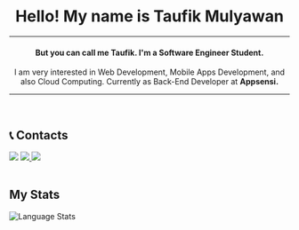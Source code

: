 <h1 align="center">Hello! My name is Taufik Mulyawan</h1>
<hr>
<h4 align="center">But you can call me Taufik. I'm a Software Engineer Student.</h4>
<p align="center">I am very interested in Web Development, Mobile Apps Development, and also Cloud Computing. Currently as Back-End Developer at <b>Appsensi.</b> </p>
<hr>
<br/>

## 📞 Contacts

<a href="https://www.linkedin.com/in/taufik-mulyawan-fullstack-developer/"><img src="https://img.shields.io/badge/-TaufikMulyawan-blue?style=flat-square&logo=Linkedin&logoColor=white/"></a>
<a href="https://www.instagram.com/taufik_mul/"><img src="https://img.shields.io/badge/-@taufik_mul-333333?style=flat-square&logo=instagram&logoColor=white/">
<a href="mailto: taufikmulyawan@gmail.com"><img src="https://img.shields.io/badge/-taufikmulyawan@gmail.com-f6f6f6?style=flat-square&logo=Gmail&logoColor=white/"></a>
<br/>
<br/>

## My Stats

![Language Stats](https://github-readme-stats-one-bice.vercel.app/api/top-langs/?username=fullstuckdev&langs_count=10&layout=compact&role=OWNER,COLLABORATOR,ORGANIZATION_MEMBER&theme=react&hide=jupyter%20notebook,html)
